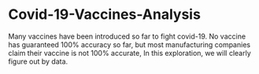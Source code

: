# Covid-19-Vaccines-Analysis
Many vaccines have been introduced so far to fight covid-19. No vaccine has guaranteed 100% accuracy so far, but most manufacturing companies claim their vaccine is not 100% accurate, In this exploration, we will clearly figure out by data.
